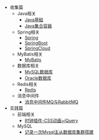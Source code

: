 * 收集篇
  * Java相关
    * [Java基础](blog/Java基础.md)
    * [Java集合容器](blog/Java集合容器.md)
  * Spring相关
    * [Spring](blog/Spring.md)
    * [SpringBoot](blog/SpringBoot.md)
    * [SpringCloud](blog/SpringCloud.md)
  * MyBatis相关
    * [MyBatis](blog/MyBatis.md)
  * 数据库相关
    * [MySQL数据库](blog/MySQL数据库.md)
    * [Oracle数据库](blog/Oracle数据库.md)
  * Redis相关
    * [Redis](blog/Redis.md)
  * 消息中间件
    * [消息中间件MQ与RabbitMQ](blog/消息中间件MQ与RabbitMQ.md)
* 实践篇
  * 前端相关
    * [时钟插件-CSS动画+jQuery](blog/时钟插件-CSS动画+jQuery.md)
  * MySQL
    * [记录一次Mysql主从数据库集群搭建](blog/记录一次搭建Mysql主从数据库集群.md)